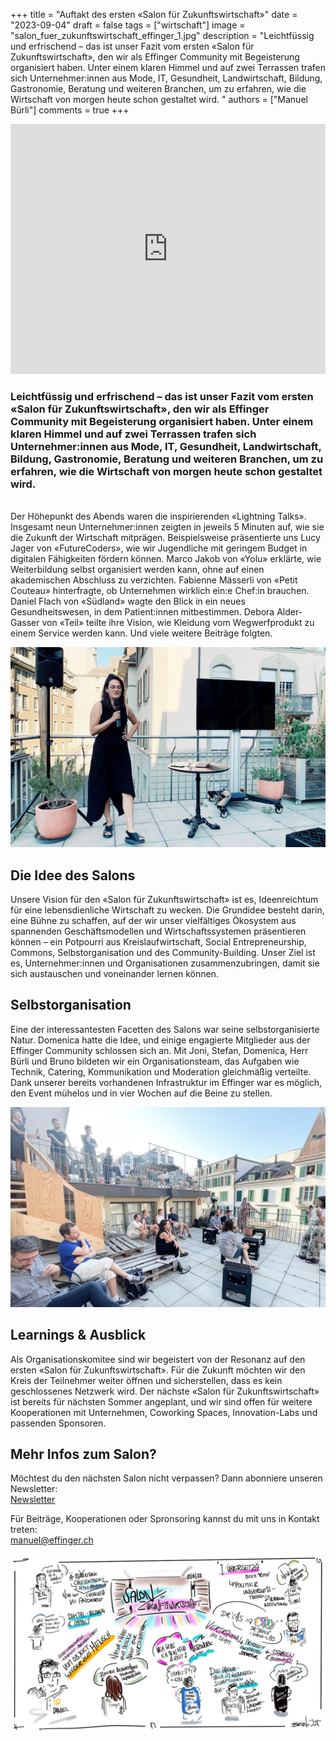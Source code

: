 +++
title = "Auftakt des ersten «Salon für Zukunftswirtschaft»"
date = "2023-09-04"
draft = false
tags = ["wirtschaft"]
image = "salon_fuer_zukunftswirtschaft_effinger_1.jpg"
description = "Leichtfüssig und erfrischend – das ist unser Fazit vom ersten «Salon für Zukunftswirtschaft», den wir als Effinger Community mit Begeisterung organisiert haben. Unter einem klaren Himmel und auf zwei Terrassen trafen sich Unternehmer:innen aus Mode, IT, Gesundheit, Landwirtschaft, Bildung, Gastronomie, Beratung und weiteren Branchen, um zu erfahren, wie die Wirtschaft von morgen heute schon gestaltet wird. "
authors = ["Manuel Bürli"]
comments = true
+++
<iframe width="100%" height="400" src="https://www.youtube.com/embed/RZdRgY0qmUY?si=0zkrO486mibNge4C" title="YouTube video player" frameborder="0" allow="accelerometer; clipboard-write; encrypted-media; gyroscope; picture-in-picture" allowfullscreen></iframe>

### Leichtfüssig und erfrischend – das ist unser Fazit vom ersten «Salon für Zukunftswirtschaft», den wir als Effinger Community mit Begeisterung organisiert haben. Unter einem klaren Himmel und auf zwei Terrassen trafen sich Unternehmer:innen aus Mode, IT, Gesundheit, Landwirtschaft, Bildung, Gastronomie, Beratung und weiteren Branchen, um zu erfahren, wie die Wirtschaft von morgen heute schon gestaltet wird.

\
Der Höhepunkt des Abends waren die inspirierenden «Lightning Talks». Insgesamt neun Unternehmer:innen zeigten in jeweils 5 Minuten auf, wie sie die Zukunft der Wirtschaft mitprägen. Beispielsweise präsentierte uns Lucy Jager von «FutureCoders», wie wir Jugendliche mit geringem Budget in digitalen Fähigkeiten fördern können. Marco Jakob von «Yolu» erklärte, wie Weiterbildung selbst organisiert werden kann, ohne auf einen akademischen Abschluss zu verzichten. Fabienne Mässerli von «Petit Couteau» hinterfragte, ob Unternehmen wirklich ein:e Chef:in brauchen. Daniel Flach von «Südland» wagte den Blick in ein neues Gesundheitswesen, in dem Patient:innen mitbestimmen. Debora Alder-Gasser von «Teil» teilte ihre Vision, wie Kleidung vom Wegwerfprodukt zu einem Service werden kann. Und viele weitere Beiträge folgten.

![](salon_fuer_zukunftswirtschaft_effinger_3.jpg "Fabienne Mässerli von «Petit Couteau» sprach über: Braucht ein Unternehmen ein:e Chef:in?")

## Die Idee des Salons

Unsere Vision für den «Salon für Zukunftswirtschaft» ist es, Ideenreichtum für eine lebensdienliche Wirtschaft zu wecken. Die Grundidee besteht darin, eine Bühne zu schaffen, auf der wir unser vielfältiges Ökosystem aus spannenden Geschäftsmodellen und Wirtschaftssystemen präsentieren können – ein Potpourri aus Kreislaufwirtschaft, Social Entrepreneurship, Commons, Selbstorganisation und des Community-Building. Unser Ziel ist es, Unternehmer:innen und Organisationen zusammenzubringen, damit sie sich austauschen und voneinander lernen können.

## Selbstorganisation

Eine der interessantesten Facetten des Salons war seine selbstorganisierte Natur. Domenica hatte die Idee, und einige engagierte Mitglieder aus der Effinger Community schlossen sich an. Mit Joni, Stefan, Domenica, Herr Bürli und Bruno bildeten wir ein Organisationsteam, das Aufgaben wie Technik, Catering, Kommunikation und Moderation gleichmäßig verteilte. Dank unserer bereits vorhandenen Infrastruktur im Effinger war es möglich, den Event mühelos und in vier Wochen auf die Beine zu stellen.

![](salon_fuer_zukunftswirtschaft_effinger_4.jpg "Blauer Himmel und eine kühle Brise: Die Lighting Talks auf den zwei Terrassen des Effingers.")

## Learnings & Ausblick

Als Organisationskomitee sind wir begeistert von der Resonanz auf den ersten «Salon für Zukunftswirtschaft». Für die Zukunft möchten wir den Kreis der Teilnehmer weiter öffnen und sicherstellen, dass es kein geschlossenes Netzwerk wird. Der nächste «Salon für Zukunftswirtschaft» ist bereits für nächsten Sommer angeplant, und wir sind offen für weitere Kooperationen mit Unternehmen, Coworking Spaces, Innovation-Labs und passenden Sponsoren. 

## Mehr Infos zum Salon?

Möchtest du den nächsten Salon nicht verpassen? Dann abonniere unseren Newsletter:\
[Newsletter](#mc-embedded-subscribe-form)

Für Beiträge, Kooperationen oder Spronsoring kannst du mit uns in Kontakt treten: \
manuel@effinger.ch

![](salon_fuer_zukunftswirtschaft_effinger_2.jpg "Die Lightning Talks visualisiert vom unglaublichen Bruno Jost")